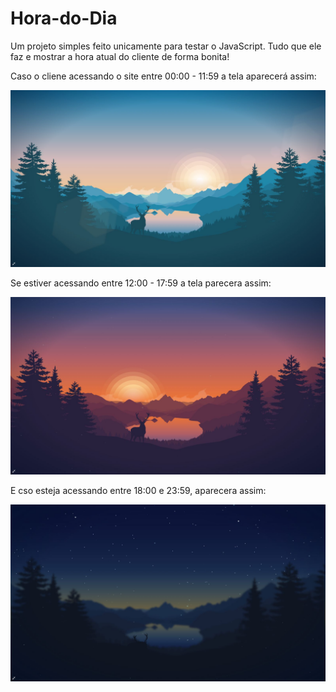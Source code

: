 # Hora-do-Dia
Um projeto simples feito unicamente para testar o JavaScript. Tudo que ele faz e mostrar a hora atual do cliente de forma bonita!

Caso o cliene acessando o site entre 00:00 - 11:59 a tela aparecerá assim:

<img src="./assents/Manha.png">

Se estiver acessando entre 12:00 - 17:59 a tela parecera assim:

<img src="./assents/Tarde.png">

E cso esteja acessando entre 18:00 e 23:59, aparecera assim:

<img src="./assents/Noite.png">

